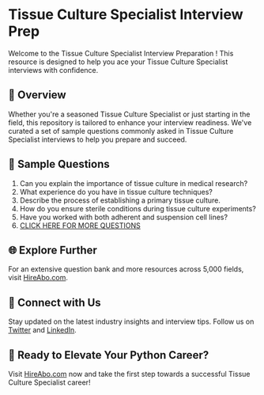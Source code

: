 # Tissue Culture Specialist Interview Prep

Welcome to the Tissue Culture Specialist Interview Preparation ! This resource is designed to help you ace your Tissue Culture Specialist interviews with confidence.

## 🚀 Overview

Whether you're a seasoned Tissue Culture Specialist or just starting in the field, this repository is tailored to enhance your interview readiness. We've curated a set of sample questions commonly asked in Tissue Culture Specialist interviews to help you prepare and succeed.

## 📝 Sample Questions

1. Can you explain the importance of tissue culture in medical research?
2. What experience do you have in tissue culture techniques?
3. Describe the process of establishing a primary tissue culture.
4. How do you ensure sterile conditions during tissue culture experiments?
5. Have you worked with both adherent and suspension cell lines?
6. [CLICK HERE FOR MORE QUESTIONS](https://hireabo.com/job/2_3_34/Tissue%20Culture%20Specialist)

## 🌐 Explore Further

For an extensive question bank and more resources across 5,000 fields, visit [HireAbo.com](https://www.hireabo.com).

## 📱 Connect with Us

Stay updated on the latest industry insights and interview tips. Follow us on [Twitter](https://twitter.com/hireabo) and [LinkedIn](https://www.linkedin.com/in/hire-abo-3609972a8/).

## 🚀 Ready to Elevate Your Python Career?

Visit [HireAbo.com](https://www.hireabo.com) now and take the first step towards a successful Tissue Culture Specialist career!